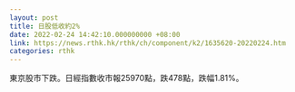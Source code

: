 ```yaml
---
layout: post
title: 日股低收約2%
date: 2022-02-24 14:42:10.000000000 +08:00
link: https://news.rthk.hk/rthk/ch/component/k2/1635620-20220224.htm
categories: rthk
---
```


東京股市下跌。日經指數收市報25970點，跌478點，跌幅1.81%。
